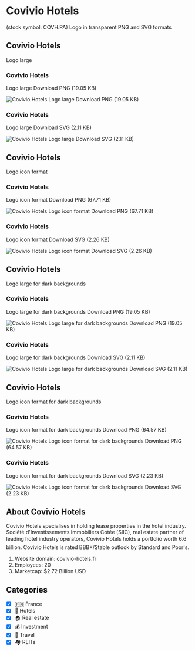 # Covivio Hotels
 (stock symbol: COVH.PA) Logo in transparent PNG and SVG formats

## Covivio Hotels
 Logo large

### Covivio Hotels
 Logo large Download PNG (19.05 KB)

![Covivio Hotels
 Logo large Download PNG (19.05 KB)](/img/orig/COVH.PA_BIG-b12d857f.png)

### Covivio Hotels
 Logo large Download SVG (2.11 KB)

![Covivio Hotels
 Logo large Download SVG (2.11 KB)](/img/orig/COVH.PA_BIG-9808085e.svg)

## Covivio Hotels
 Logo icon format

### Covivio Hotels
 Logo icon format Download PNG (67.71 KB)

![Covivio Hotels
 Logo icon format Download PNG (67.71 KB)](/img/orig/COVH.PA-6921865c.png)

### Covivio Hotels
 Logo icon format Download SVG (2.26 KB)

![Covivio Hotels
 Logo icon format Download SVG (2.26 KB)](/img/orig/COVH.PA-8db1a61d.svg)

## Covivio Hotels
 Logo large for dark backgrounds

### Covivio Hotels
 Logo large for dark backgrounds Download PNG (19.05 KB)

![Covivio Hotels
 Logo large for dark backgrounds Download PNG (19.05 KB)](/img/orig/COVH.PA_BIG.D-03f5d772.png)

### Covivio Hotels
 Logo large for dark backgrounds Download SVG (2.11 KB)

![Covivio Hotels
 Logo large for dark backgrounds Download SVG (2.11 KB)](/img/orig/COVH.PA_BIG.D-73357ce0.svg)

## Covivio Hotels
 Logo icon format for dark backgrounds

### Covivio Hotels
 Logo icon format for dark backgrounds Download PNG (64.57 KB)

![Covivio Hotels
 Logo icon format for dark backgrounds Download PNG (64.57 KB)](/img/orig/COVH.PA.D-211a7771.png)

### Covivio Hotels
 Logo icon format for dark backgrounds Download SVG (2.23 KB)

![Covivio Hotels
 Logo icon format for dark backgrounds Download SVG (2.23 KB)](/img/orig/COVH.PA.D-63fa67b1.svg)

## About Covivio Hotels


Covivio Hotels specialises in holding lease properties in the hotel industry. Société d'Investissements Immobiliers Cotée (SIIC), real estate partner of leading hotel industry operators, Covivio Hotels holds a portfolio worth 6.6 billion. Covivio Hotels is rated BBB+/Stable outlook by Standard and Poor's.

1. Website domain: covivio-hotels.fr
2. Employees: 20
3. Marketcap: $2.72 Billion USD


## Categories
- [x] 🇫🇷 France
- [x] 🏨 Hotels
- [x] 🏠 Real estate
- [x] 💰 Investment
- [x] 🌴 Travel
- [x] 🏘️ REITs
